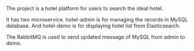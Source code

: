 The project is a hotel platform for users to search the ideal hotel.

It has two microservice. hotel-admin is for managing the records in MySQL database. And hotel-demo is for displaying hotel list from Elasticsearch.

The RabbitMQ is used to send updated message of MySQL from admin to demo.